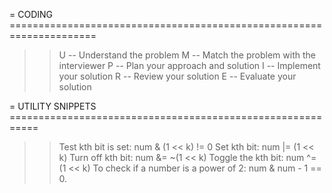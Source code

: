 = CODING =====================================================================
  >> U -- Understand the problem
  >> M -- Match the problem with the interviewer
  >> P -- Plan your approach and solution
  >> I -- Implement your solution
  >> R -- Review your solution
  >> E -- Evaluate your solution


= UTILITY SNIPPETS ===========================================================
  >> Test kth bit is set:
     num & (1 << k) != 0
  >> Set kth bit:
    num |= (1 << k)
  >> Turn off kth bit: 
    num &= ~(1 << k)
  >> Toggle the kth bit: 
    num ^= (1 << k)
  >> To check if a number is a power of 2:
    num & num - 1 == 0.

    